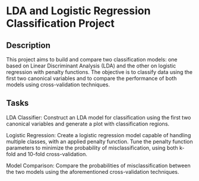 # LDA and Logistic Regression Classification Project
## Description
This project aims to build and compare two classification models: one based on Linear Discriminant Analysis (LDA) and the other on logistic regression with penalty functions. The objective is to classify data using the first two canonical variables and to compare the performance of both models using cross-validation techniques.

## Tasks
LDA Classifier: Construct an LDA model for classification using the first two canonical variables and generate a plot with classification regions.

Logistic Regression: Create a logistic regression model capable of handling multiple classes, with an applied penalty function. Tune the penalty function parameters to minimize the probability of misclassification, using both k-fold and 10-fold cross-validation.

Model Comparison: Compare the probabilities of misclassification between the two models using the aforementioned cross-validation techniques.
